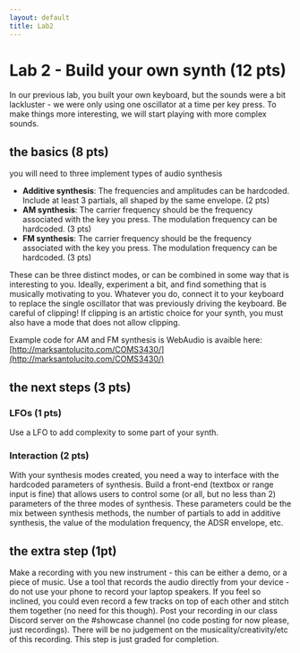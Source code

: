 ```yaml
---
layout: default
title: Lab2
---
```


# Lab 2 - Build your own synth (12 pts)

In our previous lab, you built your own keyboard, but the sounds were a bit lackluster - we were only using one oscillator at a time per key press.
To make things more interesting, we will start playing with more complex sounds.

## the basics (8 pts)

you will need to three implement types of audio synthesis

- **Additive synthesis**: The frequencies and amplitudes can be hardcoded. Include at least 3 partials, all shaped by the same envelope. (2 pts)
- **AM synthesis**: The carrier frequency should be the frequency associated with the key you press. The modulation frequency can be hardcoded. (3 pts)
- **FM synthesis**: The carrier frequency should be the frequency associated with the key you press. The modulation frequency can be hardcoded. (3 pts) 

These can be three distinct modes, or can be combined in some way that is interesting to you.
Ideally, experiment a bit, and find something that is musically motivating to you.
Whatever you do, connect it to your keyboard to replace the single oscillator that was previously driving the keyboard.
Be careful of clipping! If clipping is an artistic choice for your synth, you must also have a mode that does not allow clipping.

Example code for AM and FM synthesis is WebAudio is avaible here: [http://marksantolucito.com/COMS3430/](http://marksantolucito.com/COMS3430/)

## the next steps (3 pts)

### LFOs (1 pts)
Use a LFO to add complexity to some part of your synth.

### Interaction (2 pts)
With your synthesis modes created, you need a way to interface with the hardcoded parameters of synthesis. 
Build a front-end (textbox or range input is fine) that allows users to control some (or all, but no less than 2) parameters of the three modes of synthesis.
These parameters could be the mix between synthesis methods, the number of partials to add in additive synthesis, the value of the modulation frequency, the ADSR envelope, etc.

## the extra step (1pt)

Make a recording with you new instrument - this can be either a demo, or a piece of music.
Use a tool that records the audio directly from your device - do not use your phone to record your laptop speakers.
If you feel so inclined, you could even record a few tracks on top of each other and stitch them together (no need for this though).
Post your recording in our class Discord server on the #showcase channel (no code posting for now please, just recordings).
There will be no judgement on the musicality/creativity/etc of this recording. This step is just graded for completion.
